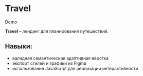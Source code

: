 # Travel

[Demo](https://nekrasovanatalya.github.io/Travel/)

**Travel** – лендинг для планирования путешествий.

## Навыки:
- валидная семантическая адаптивная вёрстка
- экспорт стилей и графики из Figma
- использование JavaScript для реализации интерактивности
